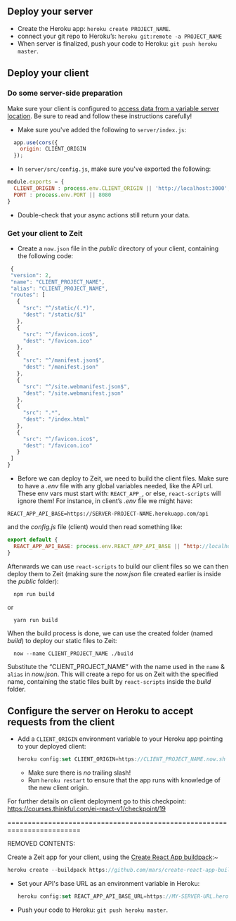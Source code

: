 ## Deploy your server

* Create the Heroku app: `heroku create PROJECT_NAME`.
* connect your git repo to Heroku’s: `heroku git:remote -a PROJECT_NAME`
* When server is finalized, push your code to Heroku: `git push heroku master`.

## Deploy your client

### Do some server-side preparation

Make sure your client is configured to [access data from a variable server location](https://courses.thinkful.com/react-001v3/assignment/1.2.1). Be sure to read and follow these instructions carefully!
  * Make sure you've added the following to `server/index.js`:
  ```js
    app.use(cors({
      origin: CLIENT_ORIGIN
    });
  ```
  * In `server/src/config.js`, make sure you've exported the following:
  ```js
  module.exports = {
    CLIENT_ORIGIN : process.env.CLIENT_ORIGIN || 'http://localhost:3000',
    PORT : process.env.PORT || 8080
  }
  ```
  * Double-check that your async actions still return your data.
  
### Get your client to Zeit

* Create a `now.json` file in the *public* directory of your client, containing the following code:

```js
 {
 "version": 2,
 "name": "CLIENT_PROJECT_NAME",
 "alias": "CLIENT_PROJECT_NAME",
 "routes": [
   {
     "src": "^/static/(.*)",
     "dest": "/static/$1"
   },
   {
     "src": "^/favicon.ico$",
     "dest": "/favicon.ico"
   },
   {
     "src": "^/manifest.json$",
     "dest": "/manifest.json"
   },
   {
     "src": "^/site.webmanifest.json$",
     "dest": "/site.webmanifest.json"
   },
   {
     "src": ".*",
     "dest": "/index.html"
   },
   {
     "src": "^/favicon.ico$",
     "dest": "/favicon.ico"
   }
 ]
}


```
* Before we can deploy to Zeit, we need to build the client files. Make sure to have a *_.env_* file with any global variables needed, like the API url. These env vars must start with:
`REACT_APP_`, or else, `react-scripts` will ignore them! For instance, in client’s _.env_ file we might have:
```
REACT_APP_API_BASE=https://SERVER-PROJECT-NAME.herokuapp.com/api
```
and the _config.js_ file (client) would then read something like:
```js
export default {
  REACT_APP_API_BASE: process.env.REACT_APP_API_BASE || “http://localhost:8080/api”
}
```
Afterwards we can use `react-scripts` to build our client files so we can then deploy them to Zeit (making sure the _now.json_ file created earlier is inside the *public* folder):
```
  npm run build
```
or
```
  yarn run build
```
When the build process is done, we can use the created folder (named _build_) to deploy our static files to Zeit:
```
  now --name CLIENT_PROJECT_NAME ./build
```
Substitute the “CLIENT_PROJECT_NAME” with the name used in the `name` & `alias` in _now.json_. This will create a repo for us on Zeit with the specified name, containing the static files built by `react-scripts` inside the _build_ folder.


## Configure the server on Heroku to accept requests from the client

* Add a `CLIENT_ORIGIN` environment variable to your Heroku app pointing to your deployed client:
  ```js
  heroku config:set CLIENT_ORIGIN=https://CLIENT_PROJECT_NAME.now.sh
  ```
  * Make sure there is _no_ trailing slash!
  * Run `heroku restart` to ensure that the app runs with knowledge of the new client origin.

For further details on client deployment go to this checkpoint:
https://courses.thinkful.com/ei-react-v1/checkpoint/19  


========================================================================


REMOVED CONTENTS:

Create a Zeit app for your client, using the [Create React App buildpack](https://github.com/mars/create-react-app-buildpack):~
  ```js
  heroku create --buildpack https://github.com/mars/create-react-app-buildpack.git
  ```

* Set your API's base URL as an environment variable in Heroku: 
  ```js
  heroku config:set REACT_APP_API_BASE_URL=https://MY-SERVER-URL.herokuapp.com/api
  ```

* Push your code to Heroku: `git push heroku master`.
